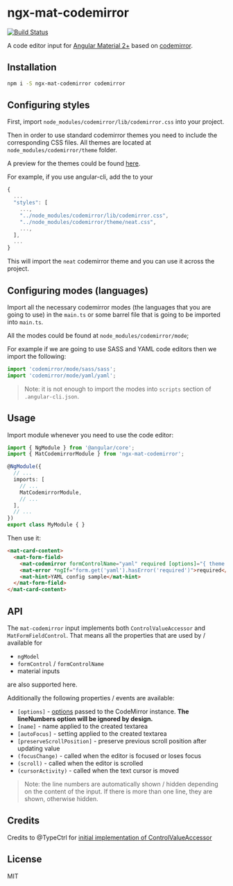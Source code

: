 # ngx-mat-codemirror

[![Build Status](https://travis-ci.org/smnbbrv/ngx-mat-codemirror.svg?branch=master)](https://travis-ci.org/smnbbrv/ngx-mat-codemirror)

A code editor input for [Angular Material 2+](https://material.angular.io/) based on [codemirror](https://codemirror.net).

## Installation

```sh
npm i -S ngx-mat-codemirror codemirror
```

## Configuring styles

First, import `node_modules/codemirror/lib/codemirror.css` into your project.

Then in order to use standard codemirror themes you need to include the corresponding CSS files. All themes are located at `node_modules/codemirror/theme` folder.

A preview for the themes could be found [here](https://codemirror.net/demo/theme.html).

For example, if you use angular-cli, add the to your

```javascript
{
  ...
  "styles": [
    ...,
    "../node_modules/codemirror/lib/codemirror.css",
    "../node_modules/codemirror/theme/neat.css",
    ...,
  ],
  ...
}
```
       
This will import the `neat` codemirror theme and you can use it across the project.

## Configuring modes (languages)

Import all the necessary codemirror modes (the languages that you are going to use) in the `main.ts` or some barrel file that is going to be imported into `main.ts`.

All the modes could be found at `node_modules/codemirror/mode`;

For example if we are going to use SASS and YAML code editors then we import the following:

```ts
import 'codemirror/mode/sass/sass';
import 'codemirror/mode/yaml/yaml';
```

> Note: it is not enough to import the modes into `scripts` section of `.angular-cli.json`.

## Usage

Import module whenever you need to use the code editor:

```typescript
import { NgModule } from '@angular/core';
import { MatCodemirrorModule } from 'ngx-mat-codemirror';

@NgModule({
  // ...
  imports: [
    // ...
    MatCodemirrorModule,
    // ...
  ],
  // ...
})
export class MyModule { }
```

Then use it:

```html
<mat-card-content>
  <mat-form-field>
    <mat-codemirror formControlName="yaml" required [options]="{ theme: 'neat', mode: 'yaml' }" placeholder="YAML"></mat-codemirror>
    <mat-error *ngIf="form.get('yaml').hasError('required')">required</mat-error>
    <mat-hint>YAML config sample</mat-hint>
  </mat-form-field>
</mat-card-content>
```

## API

The `mat-codemirror` input implements both `ControlValueAccessor` and `MatFormFieldControl`. That means all the properties that are used by / available for

- `ngModel`
- `formControl` / `formControlName`  
- material inputs

are also supported here.

Additionally the following properties / events are available:
 
* `[options]` - [options](http://codemirror.net/doc/manual.html#config) passed to the CodeMirror instance. **The lineNumbers option will be ignored by design.**
* `[name]` - name applied to the created textarea
* `[autoFocus]` - setting applied to the created textarea
* `[preserveScrollPosition]` - preserve previous scroll position after updating value
* `(focusChange)` - called when the editor is focused or loses focus
* `(scroll)` - called when the editor is scrolled
* `(cursorActivity)` - called when the text cursor is moved

> Note: the line numbers are automatically shown / hidden depending on the content of the input. If there is more than one line, they are shown, otherwise hidden.

## Credits

Credits to @TypeCtrl for [initial implementation of ControlValueAccessor](https://github.com/TypeCtrl/ngx-codemirror)

## License

MIT
